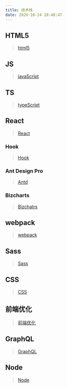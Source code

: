 ```yaml
---
title: 技术栈
date: 2020-10-24 18:48:47
---
```

## HTML5
>[html5](/html5 "html5")

## JS
>[javaScript](/js "js")

## TS
>[typeScript](/ts "ts")

## React
>[React](/react "React")

### Hook
>[Hook](/hook "hook")

### Ant Design Pro
>[Antd](/antd "antd")

### Bizcharts
>[Bizchatrs](/bizcharts "bizcharts")

## webpack
>[webpack](/webpack "webpack")

## Sass
>[Sass](/sass "Sass")

## CSS
>[CSS](/css "css")

## 前端优化
>[前端优化](/optimization "optimization")

## GraphQL
>[GraphQL](/graphQL "GraphQL")

## Node
>[Node](/node "node")